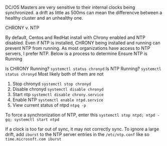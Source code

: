 

DC/OS Masters are very sensitive to their internal clocks being synchronized.  a drift as little as 500ms can mean the differencve between a healthy cluster and an unhealthy one.

CHRONY v. NTP

By default, Centos and RedHat install with Chrony enabled and NTP disabled.  Even if NTP is installed, CHRONY being installed and running can prevent NTP from running.  As most organizations have access to NTP servers, I prefer NTP.  Below is a process to determine Ensure NTP is Running

Is CHRONY Running? `systemctl status chronyd`
Is NTP Running? `systemctl status chronyd`
Most likely both of them are not

1.  Stop chronyd `systemctl stop chronyd`
2.  Disable chronyd `systemctl disable chronyd`
3.  Start ntp `systemctl disable chrony.service`
4.  Enable NTP `systemctl enable ntpd.service`
5.  View current status of ntpd `ntpq -p`

To force a synchronization of NTP, enter this
`systemctl stop ntpd; ntpd -gq; systemctl start ntpd`

If a clock is too far out of sync, it may not correctly sync.  To ignore a large drift, add `iburst` to the NTP server entries in the `/etc/ntp.conf` like so `time.microsoft.com iburst` 

